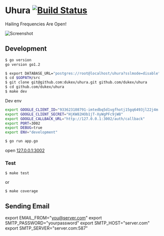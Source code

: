 # Uhura [![Build Status](https://travis-ci.org/dukex/uhura.png?branch=master)](https://travis-ci.org/dukex/uhura)

Hailing Frequencies Are Open!

![Screenshot](http://uhura.herokuapp.com/assets/uhura-home-0.2.png)

## Development

``` bash
$ go version
go version go1.2
```

``` bash
$ export DATABASE_URL="postgres://root@localhost/uhura?sslmode=disable"
$ cd $GOPATH/src
$ git clone git@github.com:dukex/uhura.git github.com/dukex/uhura
$ cd github.com/dukex/uhura
$ make dev
```

Dev env

``` bash
export GOOGLE_CLIENT_ID="933623108791-imtedbq5d1vgfhotj15gq6493jl22j4m.apps.googleusercontent.com"
export GOOGLE_CLIENT_SECRET="HjKW82HOb1jT-XyWgPFc9jW8"
export GOOGLE_CALLBACK_URL="http://127.0.0.1:3002/auth/callback"
export PORT=3002
export DEBUG=true
export ENV="development"
```

``` bash
$ go run app.go
```

open [127.0.0.1:3002](http://127.0.0.1:3002)


### Test

```
$ make test
```

or

```
$ make coverage
```

## Sending Email

export EMAIL_FROM="you@server.com"
export SMTP_PASSWORD="yourpassword"
export SMTP_HOST="server.com"
export SMTP_SERVER="server.com:587"

